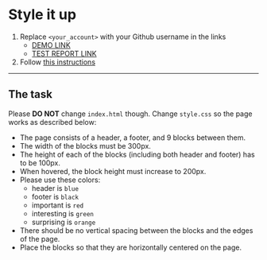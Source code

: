 # Style it up
1. Replace `<your_account>` with your Github username in the links
    - [DEMO LINK](https://alex-8-8.github.io/layout_style-it-up/) <br>
    - [TEST REPORT LINK](https://alex-8-8.github.io/layout_style-it-up/report/html_report/)
2. Follow [this instructions](https://mate-academy.github.io/layout_task-guideline/)
___

## The task
Please **DO NOT** change `index.html` though. Change `style.css` so the page works as described below:

- The page consists of a header, a footer, and 9 blocks between them.
- The width of the blocks must be 300px.
- The height of each of the blocks (including both header and footer) has to be 100px.
- When hovered, the block height must increase to 200px.
- Please use these colors:
  - header is `blue`
  - footer is `black`
  - important is `red`
  - interesting is `green`
  - surprising is `orange`
- There should be no vertical spacing between the blocks and the edges of the page.
- Place the blocks so that they are horizontally centered on the page.
